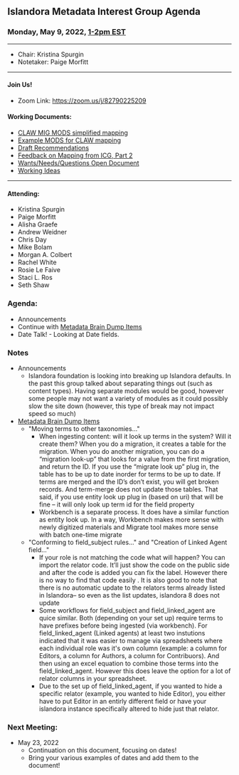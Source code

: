 ## Islandora Metadata Interest Group Agenda
### Monday, May 9, 2022, [1-2pm EST](http://www.thetimezoneconverter.com/?t=1%20pm&tz=Toronto&)

---
* Chair: Kristina Spurgin
* Notetaker: Paige Morfitt
---

#### Join Us!
* Zoom Link: https://zoom.us/j/82790225209

#### Working Documents:
* [CLAW MIG MODS simplified mapping](https://docs.google.com/spreadsheets/d/18u2qFJ014IIxlVpM3JXfDEFccwBZcoFsjbBGpvL0jJI/edit#gid=0)
* [Example MODS for CLAW mapping](https://docs.google.com/spreadsheets/d/1C2Xie7HUDSgRT5v4ldoJvlNdoXz2GHAPvL3PE3TOKW8/edit#gid=1829081124)
* [Draft Recommendations](https://docs.google.com/document/d/15qSO9YcALtYSqd6CUuGx0t8FwUJ5pPwVPz0PA5rU898/edit#heading=h.f9r6knw0rjvu)
* [Feedback on Mapping from ICG, Part 2](https://docs.google.com/document/d/11OpqMMCXM1TFXgsr4yyTQ_cH9DabnD31p7JnuTRQl28/edit?invite=CMWvruEI&ts=5e66437f)
* [Wants/Needs/Questions Open Document](https://docs.google.com/document/d/12Kpb6826TNPzzMuyPS0sESa9TLnmljQmeioWbaPeEdA/edit)
* [Working Ideas](https://github.com/islandora-interest-groups/Islandora-Metadata-Interest-Group/blob/main/working_docs/ideas_and_topics.md)

---

#### Attending:
* Kristina Spurgin
* Paige Morfitt
* Alisha Graefe
* Andrew Weidner
* Chris Day
* Mike Bolam
* Morgan A. Colbert
* Rachel White
* Rosie Le Faive
* Staci L. Ros
* Seth Shaw	




### Agenda: 
* Announcements
* Continue with [Metadata Brain Dump Items](https://docs.google.com/document/d/1_--RimkzV5Hh6o9Gc_h4o8MC5gDVH5eI59jR_vIGEoY/edit)
* Date Talk! - Looking at Date fields. 




### Notes
* Announcements 
	 * Islandora foundation is looking into breaking up Islandora defaults. In the past this group talked about separating things out (such as content types). Having separate modules would be good, however some people may not want a variety of modules as it could possibly slow the site down (however, this type of break may not impact speed so much)
 * [Metadata Brain Dump Items](https://docs.google.com/document/d/1_--RimkzV5Hh6o9Gc_h4o8MC5gDVH5eI59jR_vIGEoY/edit)
	 * "Moving terms to other taxonomies..."
	 	*   When ingesting content: will it look up terms in the system? Will it create them? When you do a migration, it creates a table for the migration. When you do another migration, you can do a “migration look-up” that looks for a value from the first migration, and return the ID. If you use the “migrate look up” plug in, the table has to be up to date inorder for terms to be up to date. If terms are merged and the ID’s don’t exist, you will get broken records. And term-merge does not update those tables. That said, if you use entity look up plug in (based on uri) that will be fine – it will only look up term id for the field property
	 	*   Workbench is a separate process. It does have a similar function as entity look up. In a way, Workbench makes more sense with newly digitized materials and Migrate tool makes more sense with batch one-time migrate
	*   "Conforming to field_subject rules..." and "Creation of Linked Agent field..." 
		* If your role is not matching the code what will happen? You can import the relator code. It’ll just show the code on the public side and after the code is added you can fix the label. However there is no way to find that code easily . It is also good to note that there is no automatic update to the relators terms already listed in Islandora– so even as the list updates, islandora 8 does not update
		*  Some workflows for field_subject and field_linked_agent are quice similar. Both (depending on your set up) require terms to have prefixes before being ingested (via workbench). For field_linked_agent (Linked agents) at least two instutions indicated that it was easier to manage via spreadsheets where each individual role was it's own column (example: a column for Editors, a column for Authors, a column for Contribuors). And then using an excel equation to combine those terms into the field_linked_agent. However this does leave the option for a lot of relator columns in your spreadsheet. 
		*  Due to the set up of field_linked_agent, if you wanted to hide a specific relator (example, you wanted to hide Editor), you either have to put Editor in an entirly different field or have your islandora instance specifically altered to hide just that relator. 
 
	
	

    
### Next Meeting:
* May 23, 2022
	* Continuation on this document, focusing on dates! 
	* Bring your various examples of dates and add them to the document!  
